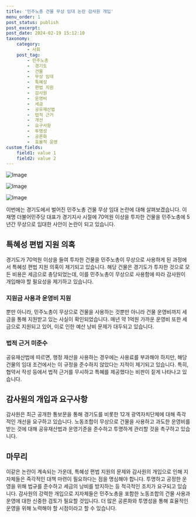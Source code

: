 ```yaml
---
title: '민주노총 건물 무상 임대 논란 감사원 개입'
menu_order: 1
post_status: publish
post_excerpt: 
post_date: 2024-02-19 15:12:10
taxonomy:
    category:
        - 사회
    post_tag:
        - 민주노총
        -  경기도
        -  건물
        -  무상 임대
        -  특혜성
        -  편법 지원
        -  감사원
        -  운영비
        -  세금
        -  공유재산법
        -  법적 근거
        -  개선
        -  요구사항
        -  투명성
        -  공론화
        -  효율적 운영
custom_fields:
    field1: value 1
    field2: value 2
---
```


![Image](https://imgnews.pstatic.net/image/586/2024/02/19/0000073021_001_20240219073301511.jpg?type=w647)

![Image](https://imgnews.pstatic.net/image/586/2024/02/19/0000073021_002_20240219073301544.jpg?type=w647)

![Image](https://imgnews.pstatic.net/image/586/2024/02/19/0000073021_003_20240219073301574.jpg?type=w647)

이번에는 경기도에서 벌어진 민주노총 건물 무상 임대 논란에 대해 살펴보겠습니다. 이재명 더불어민주당 대표가 경기지사 시절에 70억원 이상을 투자한 건물을 민주노총에 5년간 무상으로 임대한 사안이 논란이 되고 있습니다. 
## 특혜성 편법 지원 의혹
경기도가 70억원 이상을 들여 투자한 건물을 민주노총이 무상으로 사용하게 된 과정에서 특혜성 편법 지원 의혹이 제기되고 있습니다. 해당 건물은 경기도가 투자한 것으로 모든 비용은 세금으로 충당되었는데, 이를 민주노총이 무상으로 사용함에 따라 감사원이 개입해야 할 필요성을 제기하고 있습니다.
### 지원금 사용과 운영비 지원
뿐만 아니라, 민주노총이 무상으로 건물을 사용하는 것뿐만 아니라 건물 운영비까지 세금을 통해 지원받고 있는 사실이 확인되었습니다. 매년 약 1억원 가까운 운영비 또한 세금으로 지원되고 있어, 이로 인한 예산 낭비 문제가 대두되고 있습니다.
### 법적 근거 미준수
공유재산법에 따르면, 행정 재산을 사용하는 경우에는 사용료를 부과해야 하지만, 해당 건물의 임대 조건에서는 이 규정을 준수하지 않았다는 지적이 제기되고 있습니다. 특히, 협약서 작성 등에서 법적 근거를 무시하고 특혜를 제공했다는 비판이 짙게 나타나고 있습니다.
## 감사원의 개입과 요구사항
감사원은 최근 공개한 통보문을 통해 경기도를 비롯한 12개 광역자치단체에 대해 즉각적인 개선을 요구하고 있습니다. 노동조합이 무상으로 건물을 사용하고 과도한 운영비를 받는 것에 대해 공유재산법과 운영기준을 준수하고 투명하게 관리할 것을 촉구하고 있습니다.
## 마무리
이같은 논란이 계속되는 가운데, 특혜성 편법 지원의 문제와 감사원의 개입으로 인해 지자체들은 즉각적인 대책 마련이 필요하다는 점을 명심해야 합니다. 투명하고 공정한 운영을 위해 법규를 준수하고 세금의 낭비를 방지하는 등 적극적인 조치가 요구되고 있습니다. 감사원의 강력한 개입으로 지자체들은 민주노총을 포함한 노동조합의 건물 사용과 운영에 대한 신중한 검토가 필요할 것입니다. 더 많은 공론화와 투명성을 통해 효율적인 운영을 위해 노력해야 할 시점이라고 할 수 있습니다.
